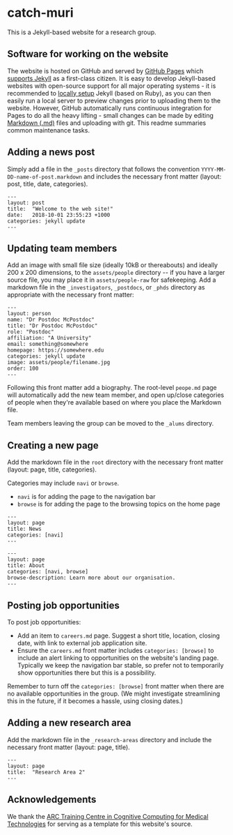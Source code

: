 # catch-muri
This is a Jekyll-based website for a research group.

## Software for working on the website

The website is hosted on GitHub and served by [GitHub Pages](https://pages.github.com/) which [supports Jekyll](https://docs.github.com/en/pages/setting-up-a-github-pages-site-with-jekyll) as a first-class citizen. It is easy to develop Jekyll-based websites with open-source support for all major operating systems - it is recommended to [locally setup](https://jekyllrb.com/docs/installation/) Jekyll (based on Ruby), as you can then easily run a local server to preview changes prior to uploading them to the website. However, GitHub automatically runs continuous integration for Pages to do all the heavy lifting - small changes can be made by editing [Markdown (.md)](https://www.markdownguide.org/basic-syntax/) files and uploading with git. This readme summaries common maintenance tasks.

## Adding a news post
Simply add a file in the `_posts` directory that follows the convention `YYYY-MM-DD-name-of-post.markdown` and includes the necessary front matter (layout: post, title, date, categories).
~~~~
---
layout: post
title:  "Welcome to the web site!"
date:   2018-10-01 23:55:23 +1000
categories: jekyll update
---
~~~~

## Updating team members
Add an image with small file size (ideally 10kB or thereabouts) and ideally 200 x 200 dimensions, to the `assets/people` directory -- if you have a larger source file, you may place it in `assets/people-raw` for safekeeping. Add a markdown file in the `_investigators`, `_postdocs`, or `_phds` directory as appropriate with the necessary front matter:
~~~~
---
layout: person
name: "Dr Postdoc McPostdoc"
title: "Dr Postdoc McPostdoc"
role: "Postdoc"
affiliation: "A University"
email: something@somewhere
homepage: https://somewhere.edu
categories: jekyll update
image: assets/people/filename.jpg
order: 100
---
~~~~
Following this front matter add a biography. The root-level `peope.md` page will automatically add the new team member, and open up/close categories of people when they're available based on where you place the Markdown file.

Team members leaving the group can be moved to the `_alums` directory.

## Creating a new page
Add the markdown file in the `root` directory with the necessary front matter (layout: page, title, categories).

Categories may include `navi` or `browse`.
* `navi` is for adding the page to the navigation bar
* `browse` is for adding the page to the browsing topics on the home page

~~~~
---
layout: page
title: News
categories: [navi]
---
~~~~

~~~~
---
layout: page
title: About
categories: [navi, browse]
browse-description: Learn more about our organisation.
---
~~~~

## Posting job opportunities
To post job opportunities:

* Add an item to `careers.md` page. Suggest a short title, location, closing date, with link to external job application site.
* Ensure the `careers.md` front matter includes `categories: [browse]` to include an alert linking to opportunities on the website's landing page. Typically we keep the navigation bar stable, so prefer not to temporarily show opportunities there but this is a possibility.

Remember to turn off the `categories: [browse]` front matter when there are no available opportunities in the group. (We might investigate streamlining this in the future, if it becomes a hassle, using closing dates.)

## Adding a new research area
Add the markdown file in the `_research-areas` directory and include the necessary front matter (layout: page, title).
~~~~
---
layout: page
title:  "Research Area 2"
---
~~~~

## Acknowledgements

We thank the [ARC Training Centre in Cognitive Computing for Medical Technologies](https://github.com/eltimster/arc-medtechai) for serving as a template for this website's source.

<!-- ## Creating a nested section
1. Create a new folder in the `root` directory with the appropriate name of the section. Place the markdown files in the folder, and any further nesting in subfolders. **This template allows nesting with depth of at most 2.**

2. In the `_data` folder, add a `.yml` file with the same name as the section folder created previously. Describe the table of contents for navigation that will appear for the section as follows:

~~~~
toc:
- page: Nested
  url: /nested/
- page: Section 1
  url: /nested/section1.html
- page: Section 2
  url: /nested/section2/
  subpages:
    - page: Subsection
      url: /nested/section2/subsection.html
    - page: Subsection 2
      url: /nested/section2/subsection2.html
~~~~

(See sample `nested` directory file.)-->
